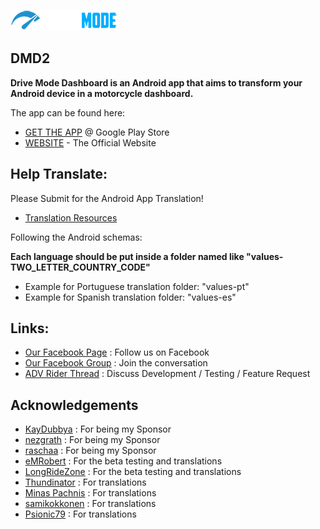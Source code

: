 ![DMD2 LOGO](drivemode_logo.png)

## DMD2
**Drive Mode Dashboard is an Android app that aims to transform your Android device in a motorcycle dashboard.**

The app can be found here:
* [GET THE APP](https://play.google.com/store/apps/details?id=com.thorkracing.dmd2launcher) @ Google Play Store
* [WEBSITE](https://www.drivemodedashboard.com/) - The Official Website


## Help Translate:

Please Submit for the Android App Translation!
* [Translation Resources](https://github.com/johnkeel-thork/DMD2/tree/main/Android/app/src/main/res)

Following the Android schemas:

**Each language should be put inside a folder named like "values-TWO_LETTER_COUNTRY_CODE"**

- Example for Portuguese translation folder: "values-pt"
- Example for Spanish translation folder: "values-es"


## Links:

* [Our Facebook Page](https://www.facebook.com/drivemodedashboard) : Follow us on Facebook
* [Our Facebook Group](https://www.facebook.com/groups/drivemodeusers) : Join the conversation
* [ADV Rider Thread](https://advrider.com/f/threads/drive-mode-dashboard-for-android.1425433) : Discuss Development / Testing / Feature Request




## Acknowledgements
* [KayDubbya](https://github.com/KayDubbya) : For being my Sponsor
* [nezgrath](https://github.com/nezgrath) : For being my Sponsor
* [raschaa](https://github.com/raschaa) : For being my Sponsor
* [eMRobert](https://github.com/eMRobert) : For the beta testing and translations
* [LongRideZone](https://www.facebook.com/longridezone) : For the beta testing and translations
* [Thundinator](https://github.com/Thundinatorp) : For translations
* [Minas Pachnis](https://github.com/mpachnis) : For translations
* [samikokkonen](https://github.com/samikokkonen) : For translations
* [Psionic79](https://github.com/Psionic79) : For translations


